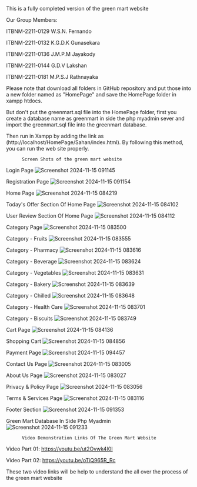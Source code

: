 This is a fully completed version of the green mart website

Our Group Members:   

ITBNM-2211-0129   W.S.N. Fernando 

ITBNM-2211-0132   K.G.D.K Gunasekara 

ITBNM-2211-0136   J.M.P.M Jayakody 

ITBNM-2211-0144   G.D.V Lakshan 

ITBNM-2211-0181   M.P.S.J Rathnayaka

Please note that download all folders in GitHub repository and put those into a new folder named as "HomePage" and save the HomePage folder in xampp htdocs.

But don't put the greenmart.sql file into the HomePage folder, first you create a database name as greenmart in side the php myadmin sever and import the greenmart.sql file into the greenmart database.

Then run in Xampp by adding the link as (http://localhost/HomePage/Sahan/index.html). By following this method, you can run the web site properly.


          Screen Shots of the green mart website

Login Page
![Screenshot 2024-11-15 091145](https://github.com/user-attachments/assets/db7dabe9-78df-451e-9103-dae10385b08c)

Registration Page
![Screenshot 2024-11-15 091154](https://github.com/user-attachments/assets/caeff666-c91d-4b9b-9980-6bfce410e086)

Home Page
![Screenshot 2024-11-15 084219](https://github.com/user-attachments/assets/a919d6f8-0974-4302-99c4-e31e29389576)

Today's Offer Section Of Home Page
![Screenshot 2024-11-15 084102](https://github.com/user-attachments/assets/300acc68-ba41-45a0-bac4-0e4e897a5c45)

User Review Section Of Home Page
![Screenshot 2024-11-15 084112](https://github.com/user-attachments/assets/38ab925d-2004-41b1-8482-0735996b9488)

Category Page
![Screenshot 2024-11-15 083500](https://github.com/user-attachments/assets/aadb632b-534b-4365-b44a-89d972fef497)

Category - Fruits
![Screenshot 2024-11-15 083555](https://github.com/user-attachments/assets/44f24277-e15c-4f05-a5ad-a3374a7bed8c)

Category - Pharmacy
![Screenshot 2024-11-15 083616](https://github.com/user-attachments/assets/59305c6a-653e-4594-ae8f-81e10334e9e7)

Category - Beverage
![Screenshot 2024-11-15 083624](https://github.com/user-attachments/assets/2566ba3e-999e-4e1a-a6c8-f40de3d5e195)

Category - Vegetables
![Screenshot 2024-11-15 083631](https://github.com/user-attachments/assets/d7b134d8-4cb5-41c3-bac6-307dd56d8e15)

Category - Bakery
![Screenshot 2024-11-15 083639](https://github.com/user-attachments/assets/0ee77775-90a8-4c88-b9e1-087ac4766f10)

Category - Chilled
![Screenshot 2024-11-15 083648](https://github.com/user-attachments/assets/9f8006c6-8ed3-448b-abb3-5cd2fc1b203f)

Category - Health Care
![Screenshot 2024-11-15 083701](https://github.com/user-attachments/assets/4ddf7019-feef-49b1-988a-4c542d02f6f9)

Category - Biscuits
![Screenshot 2024-11-15 083749](https://github.com/user-attachments/assets/e98900eb-fe74-40cf-8c26-0f7e588b15f8)

Cart Page
![Screenshot 2024-11-15 084136](https://github.com/user-attachments/assets/85650e84-49fd-485c-9646-2dca0d360ae6)

Shopping Cart
![Screenshot 2024-11-15 084856](https://github.com/user-attachments/assets/7c068395-55b7-4111-9c83-01e75c1701c0)

Payment Page
![Screenshot 2024-11-15 094457](https://github.com/user-attachments/assets/37832683-79bc-4fab-aa83-698a60d67193)

Contact Us Page
![Screenshot 2024-11-15 083005](https://github.com/user-attachments/assets/41103937-0cf1-4e0f-9e3d-a68eeeb91a43)

About Us Page
![Screenshot 2024-11-15 083027](https://github.com/user-attachments/assets/f5317037-2543-4299-8d53-6f02b1b718df)

Privacy & Policy Page
![Screenshot 2024-11-15 083056](https://github.com/user-attachments/assets/1c7797e6-5a06-4285-9136-014c5a1123e3)

Terms & Services Page
![Screenshot 2024-11-15 083116](https://github.com/user-attachments/assets/376bd793-f2d6-4381-a297-8b6aa430ba80)

Footer Section
![Screenshot 2024-11-15 091353](https://github.com/user-attachments/assets/6b7def55-a64a-48c8-92ee-19e1e57600f4)

Green Mart Database In Side Php Myadmin
![Screenshot 2024-11-15 091233](https://github.com/user-attachments/assets/00c54693-5ce5-47a5-8238-36406fa16325)

          Video Demonstration Links Of The Green Mart Website

Video Part 01:  https://youtu.be/ut2Ovwk4I0I

Video Part 02:  https://youtu.be/oTiQ965R_Rc

These two video links  will be help to understand the all over the process of the green mart website
